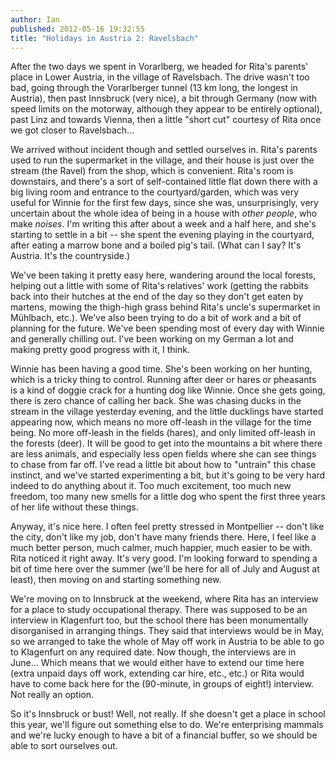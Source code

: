 ```yaml
---
author: Ian
published: 2012-05-16 19:32:55
title: "Holidays in Austria 2: Ravelsbach"
---
```

After the two days we spent in Vorarlberg, we headed for Rita's
parents' place in Lower Austria, in the village of Ravelsbach.  The
drive wasn't too bad, going through the Vorarlberger tunnel (13 km
long, the longest in Austria), then past Innsbruck (very nice), a bit
through Germany (now with speed limits on the motorway, although they
appear to be entirely optional), past Linz and towards Vienna, then a
little "short cut" courtesy of Rita once we got closer to
Ravelsbach...

We arrived without incident though and settled ourselves in.  Rita's
parents used to run the supermarket in the village, and their house is
just over the stream (the Ravel) from the shop, which is convenient.
Rita's room is downstairs, and there's a sort of self-contained little
flat down there with a big living room and entrance to the
courtyard/garden, which was very useful for Winnie for the first few
days, since she was, unsurprisingly, very uncertain about the whole
idea of being in a house with *other* *people*, who make *noises*.
I'm writing this after about a week and a half here, and she's
starting to settle in a bit -- she spent the evening playing in the
courtyard, after eating a marrow bone and a boiled pig's tail.  (What
can I say?  It's Austria.  It's the countryside.)

We've been taking it pretty easy here, wandering around the local
forests, helping out a little with some of Rita's relatives' work
(getting the rabbits back into their hutches at the end of the day so
they don't get eaten by martens, mowing the thigh-high grass behind
Rita's uncle's supermarket in Mühlbach, etc.).  We've also been trying
to do a bit of work and a bit of planning for the future.  We've been
spending most of every day with Winnie and generally chilling out.
I've been working on my German a lot and making pretty good progress
with it, I think.

Winnie has been having a good time.  She's been working on her
hunting, which is a tricky thing to control.  Running after deer or
hares or pheasants is a kind of doggie crack for a hunting dog like
Winnie.  Once she gets going, there is zero chance of calling her
back.  She was chasing ducks in the stream in the village yesterday
evening, and the little ducklings have started appearing now, which
means no more off-leash in the village for the time being.  No more
off-leash in the fields (hares), and only limited off-leash in the
forests (deer).  It will be good to get into the mountains a bit where
there are less animals, and especially less open fields where she can
see things to chase from far off.  I've read a little bit about how to
"untrain" this chase instinct, and we've started experimenting a bit,
but it's going to be very hard indeed to do anything about it.  Too
much excitement, too much new freedom, too many new smells for a
little dog who spent the first three years of her life without these
things.

Anyway, it's nice here.  I often feel pretty stressed in Montpellier
-- don't like the city, don't like my job, don't have many friends
there.  Here, I feel like a much better person, much calmer, much
happier, much easier to be with.  Rita noticed it right away.  It's
very good.  I'm looking forward to spending a bit of time here over
the summer (we'll be here for all of July and August at least), then
moving on and starting something new.

We're moving on to Innsbruck at the weekend, where Rita has an
interview for a place to study occupational therapy.  There was
supposed to be an interview in Klagenfurt too, but the school there
has been monumentally disorganised in arranging things.  They said
that interviews would be in May, so we arranged to take the whole of
May off work in Austria to be able to go to Klagenfurt on any required
date.  Now though, the interviews are in June...  Which means that we
would either have to extend our time here (extra unpaid days off work,
extending car hire, etc., etc.) or Rita would have to come back here
for the (90-minute, in groups of eight!) interview.  Not really an
option.

So it's Innsbruck or bust!  Well, not really.  If she doesn't get a
place in school this year, we'll figure out something else to do.
We're enterprising mammals and we're lucky enough to have a bit of a
financial buffer, so we should be able to sort ourselves out.
